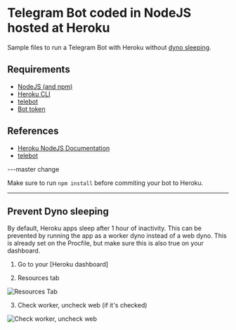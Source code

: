 # Telegram Bot coded in NodeJS hosted at Heroku
Sample files to run a Telegram Bot with Heroku without [dyno sleeping](https://blog.heroku.com/app_sleeping_on_heroku).

## Requirements

* [NodeJS (and npm)](https://nodejs.org/en/)
* [Heroku CLI](https://devcenter.heroku.com/articles/heroku-cli)
* [telebot](https://github.com/mullwar/telebot/)
* [Bot token](https://web.telegram.org/#/im?p=@BotFather)

## References

* [Heroku NodeJS Documentation](https://devcenter.heroku.com/articles/getting-started-with-nodejs#introduction)
* [telebot](https://www.npmjs.com/package/telebot)

---master change

Make sure to run `npm install` before commiting your bot to Heroku.

----

## Prevent Dyno sleeping

By default, Heroku apps sleep after 1 hour of inactivity. This can be prevented by running the app as a worker dyno instead of a web dyno. This is already set on the Procfile, but make sure this is also true on your dashboard.

1. Go to your [Heroku dashboard]

2. Resources tab

![Resources Tab](https://i.imgur.com/vFMtJnN.jpg)

3. Check worker, uncheck web (if it's checked)

![Check worker, uncheck web](https://i.imgur.com/LxpbJlN.jpg)

